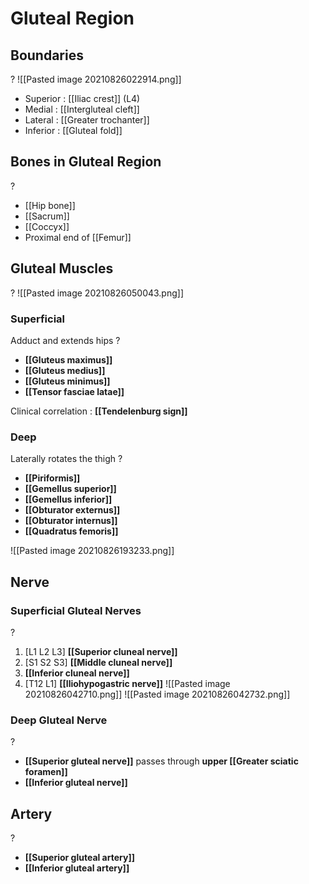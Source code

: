 # Gluteal Region 

## Boundaries
?
![[Pasted image 20210826022914.png]]
- Superior : [[Iliac crest]] (L4)
- Medial : [[Intergluteal cleft]]
- Lateral : [[Greater trochanter]]
- Inferior : [[Gluteal fold]]


## Bones in Gluteal Region
?
- [[Hip bone]]
- [[Sacrum]]
- [[Coccyx]]
- Proximal end of [[Femur]]

## Gluteal Muscles
?
![[Pasted image 20210826050043.png]]

### Superficial

Adduct and extends hips
?
- **[[Gluteus maximus]]**
- **[[Gluteus medius]]**
- **[[Gluteus minimus]]**
- **[[Tensor fasciae latae]]**

Clinical correlation : **[[Tendelenburg sign]]**

### Deep

Laterally rotates the thigh
?
- **[[Piriformis]]**
- **[[Gemellus superior]]**
- **[[Gemellus inferior]]**
- **[[Obturator externus]]**
- **[[Obturator internus]]**
- **[[Quadratus femoris]]**


![[Pasted image 20210826193233.png]]

## Nerve

### Superficial Gluteal Nerves
?
1. \[L1 L2 L3\] **[[Superior cluneal nerve]]**
2. \[S1 S2 S3\] **[[Middle cluneal nerve]]**
3. **[[Inferior cluneal nerve]]**
4. \[T12 L1\] **[[Iliohypogastric nerve]]**
![[Pasted image 20210826042710.png]]
![[Pasted image 20210826042732.png]]

### Deep Gluteal Nerve
?
- **[[Superior gluteal nerve]]** passes through **upper [[Greater sciatic foramen]]**
- **[[Inferior gluteal nerve]]**

## Artery
?
- **[[Superior gluteal artery]]**
- **[[Inferior gluteal artery]]**